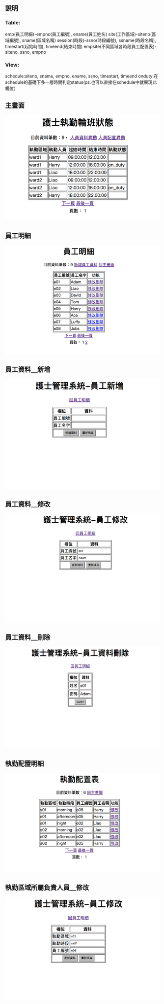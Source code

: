 ## 說明

### Table:
emp(員工明細)-empno(員工編號), ename(員工姓名)
site(工作區域)-siteno(區域編號), sname(區域名稱)
session(時段)-ssno(時段編號), ssname(時段名稱), timestart(起始時間), timeend(結束時間)
empsite(不同區域各時段員工配置表)-siteno, ssno, empno
### View:
schedule:siteno, sname, empno, ename, ssno, timestart, timeend
onduty:在schedule的基礎下多一層時間判定status(ps.也可以直接在schedule中就展現此欄位）


## 主畫面
![Markdown1](pics/main.png)


## 員工明細
![Markdown1](pics/emp_list.png)


## 員工資料＿新增
![Markdown1](pics/emp_add.png)


## 員工資料＿修改
![Markdown1](pics/emp_update.png)


## 員工資料＿刪除
![Markdown1](pics/emp_delete.png)


## 執勤配置明細
![Markdown1](pics/duty_list.png)


## 執勤區域所屬負責人員＿修改
![Markdown1](pics/duty_update.png)



